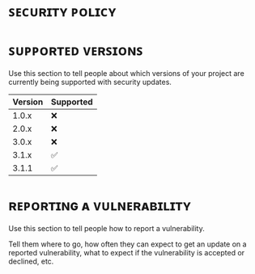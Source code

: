 # ꜱᴇᴄᴜʀɪᴛʏ ᴘᴏʟɪᴄʏ

# ꜱᴜᴘᴘᴏʀᴛᴇᴅ ᴠᴇʀꜱɪᴏɴꜱ

Use this section to tell people about which versions of your project are
currently being supported with security updates.

| Version | Supported          |
| ------- | ------------------ |
| 1.0.x   | :x:                |
| 2.0.x   | :x:                |
| 3.0.x   | :x:                |
| 3.1.x   | :white_check_mark: |
| 3.1.1   | :white_check_mark: |

# ʀᴇᴘᴏʀᴛɪɴɢ ᴀ ᴠᴜʟɴᴇʀᴀʙɪʟɪᴛʏ

Use this section to tell people how to report a vulnerability.

Tell them where to go, how often they can expect to get an update on a
reported vulnerability, what to expect if the vulnerability is accepted or
declined, etc.
